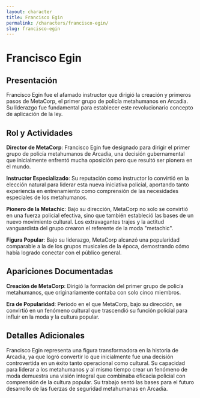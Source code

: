 ```yaml
---
layout: character
title: Francisco Egin
permalink: /characters/francisco-egin/
slug: francisco-egin
---
```


# Francisco Egin

## Presentación

Francisco Egin fue el afamado instructor que dirigió la creación y primeros pasos de MetaCorp, el primer grupo de policía metahumanos en Arcadia. Su liderazgo fue fundamental para establecer este revolucionario concepto de aplicación de la ley.

## Rol y Actividades

**Director de MetaCorp**: Francisco Egin fue designado para dirigir el primer grupo de policía metahumanos de Arcadia, una decisión gubernamental que inicialmente enfrentó mucha oposición pero que resultó ser pionera en el mundo.

**Instructor Especializado**: Su reputación como instructor lo convirtió en la elección natural para liderar esta nueva iniciativa policial, aportando tanto experiencia en entrenamiento como comprensión de las necesidades especiales de los metahumanos.

**Pionero de la Metachic**: Bajo su dirección, MetaCorp no solo se convirtió en una fuerza policial efectiva, sino que también estableció las bases de un nuevo movimiento cultural. Los extravagantes trajes y la actitud vanguardista del grupo crearon el referente de la moda "metachic".

**Figura Popular**: Bajo su liderazgo, MetaCorp alcanzó una popularidad comparable a la de los grupos musicales de la época, demostrando cómo había logrado conectar con el público general.

## Apariciones Documentadas

**Creación de MetaCorp**: Dirigió la formación del primer grupo de policía metahumanos, que originariamente contaba con solo cinco miembros.

**Era de Popularidad**: Período en el que MetaCorp, bajo su dirección, se convirtió en un fenómeno cultural que trascendió su función policial para influir en la moda y la cultura popular.

## Detalles Adicionales

Francisco Egin representa una figura transformadora en la historia de Arcadia, ya que logró convertir lo que inicialmente fue una decisión controvertida en un éxito tanto operacional como cultural. Su capacidad para liderar a los metahumanos y al mismo tiempo crear un fenómeno de moda demuestra una visión integral que combinaba eficacia policial con comprensión de la cultura popular. Su trabajo sentó las bases para el futuro desarrollo de las fuerzas de seguridad metahumanas en Arcadia.